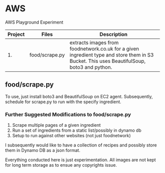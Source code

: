 # AWS
AWS Playground Experiment

Project | Files | Description
---|--- | ---
1. | food/scrape.py | extracts images from foodnetwork.co.uk for a given ingredient type and store them in S3 Bucket. This uses BeautifulSoup, boto3 and python. 

## food/scrape.py

To use, just install boto3 and BeautifulSoup on EC2 agent. Subsequently, schedule for scrape.py to run with the specify ingredient. 

### Further Suggested Modifications to food/scrape.py
1. Scrape multiple pages of a given ingredient
2. Run a set of ingredients from a static list/possibly in dynamo db
3. Setup to run against other websites (not just foodnetwork)

I subsequently would like to have a collection of recipes and possibly store them in Dynamo DB as a json format. 

Everything conducted here is just experimentation. All images are not kept for long term storage as to ensue any copyrights issue.
